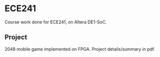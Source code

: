# ECE241
Course work done for ECE241, on Altera DE1-SoC.

## Project
2048 mobile game implemented on FPGA.
Project details/summary in pdf.
